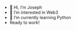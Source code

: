 - 👋 Hi, I’m Joseph
- 👀 I’m interested in Web3
- 🌱 I’m currently learning Python
- Ready to work!

<!---
Joseph15269/Joseph15269 is a ✨ special ✨ repository because its `README.md` (this file) appears on your GitHub profile.
You can click the Preview link to take a look at your changes.
--->
